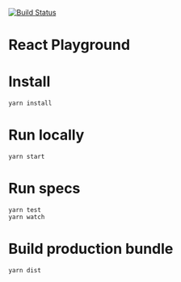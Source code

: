 [![Build Status](https://travis-ci.org/ddubson/react-playground.svg?branch=master)](https://travis-ci.org/ddubson/react-playground)

# React Playground

# Install

```
yarn install
```

# Run locally

```
yarn start
```

# Run specs

```
yarn test
yarn watch
```

# Build production bundle

```
yarn dist
```